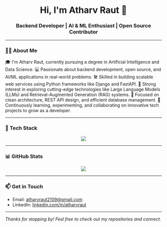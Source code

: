 <h1 align="center">Hi, I'm Atharv Raut 👋</h1>
<h3 align="center">Backend Developer | AI & ML Enthusiast | Open Source Contributor</h3>

---

### 🧑‍💻 About Me

🎓 I'm Atharv Raut, currently pursuing a degree in Artificial Intelligence and Data Science.
💻 Passionate about backend development, open source, and AI/ML applications in real-world problems.
🛠️ Skilled in building scalable web services using Python frameworks like Django and FastAPI.
🧠 Strong interest in exploring cutting-edge technologies like Large Language Models (LLMs) and Retrieval-Augmented Generation (RAG) systems.
🧩 Focused on clean architecture, REST API design, and efficient database management.
🚀 Continuously learning, experimenting, and collaborating on innovative tech projects to grow as a developer.

---

### 🚀 Tech Stack

<p align="center">
  <img src="https://skillicons.dev/icons?i=python,django,fastapi,cpp,git,github,linux,vscode,html,css,js,postgresql,mysql" />
</p>

---

### 📊 GitHub Stats

<p align="center">
  <img src="https://github-readme-streak-stats.herokuapp.com/?user=atharvraut&theme=github-dark&hide_border=true" />
</p>

---

### 📫 Get in Touch

- Email: [atharvraut2109@gmail.com](mailto:atharvraut2109@gmail.com)
- LinkedIn: [linkedin.com/in/atharvraut](https://linkedin.com/in/atharvraut)

---

_Thanks for stopping by! Feel free to check out my repositories and connect._
